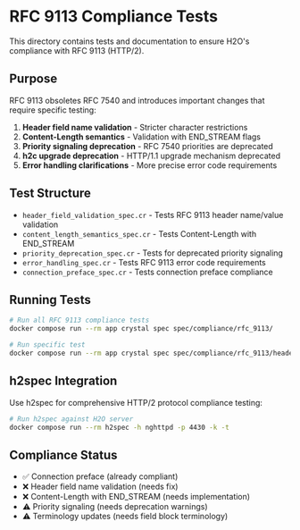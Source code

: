 # RFC 9113 Compliance Tests

This directory contains tests and documentation to ensure H2O's compliance with RFC 9113 (HTTP/2).

## Purpose

RFC 9113 obsoletes RFC 7540 and introduces important changes that require specific testing:

1. **Header field name validation** - Stricter character restrictions
2. **Content-Length semantics** - Validation with END_STREAM flags  
3. **Priority signaling deprecation** - RFC 7540 priorities are deprecated
4. **h2c upgrade deprecation** - HTTP/1.1 upgrade mechanism deprecated
5. **Error handling clarifications** - More precise error code requirements

## Test Structure

- `header_field_validation_spec.cr` - Tests RFC 9113 header name/value validation
- `content_length_semantics_spec.cr` - Tests Content-Length with END_STREAM
- `priority_deprecation_spec.cr` - Tests for deprecated priority signaling
- `error_handling_spec.cr` - Tests RFC 9113 error code requirements
- `connection_preface_spec.cr` - Tests connection preface compliance

## Running Tests

```bash
# Run all RFC 9113 compliance tests
docker compose run --rm app crystal spec spec/compliance/rfc_9113/

# Run specific test
docker compose run --rm app crystal spec spec/compliance/rfc_9113/header_field_validation_spec.cr
```

## h2spec Integration

Use h2spec for comprehensive HTTP/2 protocol compliance testing:

```bash
# Run h2spec against H2O server
docker compose run --rm h2spec -h nghttpd -p 4430 -k -t
```

## Compliance Status

- ✅ Connection preface (already compliant)
- ❌ Header field name validation (needs fix)
- ❌ Content-Length with END_STREAM (needs implementation)  
- ⚠️ Priority signaling (needs deprecation warnings)
- ⚠️ Terminology updates (needs field block terminology)